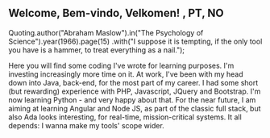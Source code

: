 ## Welcome, Bem-vindo, Velkomen! [](country-flags-4x3-png/uk.png), PT, NO

Quoting.author("Abraham Maslow").in("The Psychology of Science").year(1966).page(15)
    .with("I suppose it is tempting, if the only tool you have is a hammer, to treat everything as a nail.");


Here you will find some coding I've wrote for learning purposes. I'm investing increasingly more time on it. At work, I've been with my head down into Java, back-end, for the most part of my career. I had some short (but rewarding) experience with PHP, Javascript, JQuery and Bootstrap. I'm now learning Python - and very happy about that. For the near future, I am aiming at learning Angular and Node JS, as part of the classic full stack, but also Ada looks interesting, for real-time, mission-critical systems. It all depends: I wanna make my tools' scope wider.

<!--
**farlonsouto/farlonsouto** is a ✨ _special_ ✨ repository because its `README.md` (this file) appears on your GitHub profile. 
-->
